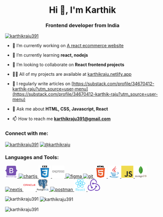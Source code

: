 <h1 align="center">Hi 👋, I'm Karthik</h1>
<h3 align="center">Frontend developer from India</h3>

<p align="left"> <a href="https://twitter.com/karthikraju391" target="blank"><img src="https://img.shields.io/twitter/follow/karthikraju391?logo=twitter&style=for-the-badge" alt="karthikraju391" /></a> </p>

- 🔭 I’m currently working on [A react ecommerce website](https://github.com/KarthikRaju391/react-ecommerce)

- 🌱 I’m currently learning **react, nodejs**

- 👯 I’m looking to collaborate on **React frontend projects**

- 👨‍💻 All of my projects are available at [karthikraju.netlify.app](karthikraju.netlify.app)

- 📝 I regularly write articles on [https://substack.com/profile/34670412-karthik-raju?utm_source=user-menu](https://substack.com/profile/34670412-karthik-raju?utm_source=user-menu)

- 💬 Ask me about **HTML, CSS, Javascript, React**

- 📫 How to reach me **karthikraju391@gmail.com**

<h3 align="left">Connect with me:</h3>
<p align="left">
<a href="https://twitter.com/karthikraju391" target="blank"><img align="center" src="https://raw.githubusercontent.com/rahuldkjain/github-profile-readme-generator/master/src/images/icons/Social/twitter.svg" alt="karthikraju391" height="30" width="40" /></a>
<a href="https://hashnode.com/@karthikraju" target="blank"><img align="center" src="https://raw.githubusercontent.com/rahuldkjain/github-profile-readme-generator/master/src/images/icons/Social/hashnode.svg" alt="@karthikraju" height="30" width="40" /></a>
</p>

<h3 align="left">Languages and Tools:</h3>
<p align="left"> <a href="https://getbootstrap.com" target="_blank" rel="noreferrer"> <img src="https://raw.githubusercontent.com/devicons/devicon/master/icons/bootstrap/bootstrap-plain-wordmark.svg" alt="bootstrap" width="40" height="40"/> </a> <a href="https://www.chartjs.org" target="_blank" rel="noreferrer"> <img src="https://www.chartjs.org/media/logo-title.svg" alt="chartjs" width="40" height="40"/> </a> <a href="https://www.w3schools.com/css/" target="_blank" rel="noreferrer"> <img src="https://raw.githubusercontent.com/devicons/devicon/master/icons/css3/css3-original-wordmark.svg" alt="css3" width="40" height="40"/> </a> <a href="https://expressjs.com" target="_blank" rel="noreferrer"> <img src="https://raw.githubusercontent.com/devicons/devicon/master/icons/express/express-original-wordmark.svg" alt="express" width="40" height="40"/> </a> <a href="https://www.figma.com/" target="_blank" rel="noreferrer"> <img src="https://www.vectorlogo.zone/logos/figma/figma-icon.svg" alt="figma" width="40" height="40"/> </a> <a href="https://git-scm.com/" target="_blank" rel="noreferrer"> <img src="https://www.vectorlogo.zone/logos/git-scm/git-scm-icon.svg" alt="git" width="40" height="40"/> </a> <a href="https://www.w3.org/html/" target="_blank" rel="noreferrer"> <img src="https://raw.githubusercontent.com/devicons/devicon/master/icons/html5/html5-original-wordmark.svg" alt="html5" width="40" height="40"/> </a> <a href="https://www.java.com" target="_blank" rel="noreferrer"> <img src="https://raw.githubusercontent.com/devicons/devicon/master/icons/java/java-original.svg" alt="java" width="40" height="40"/> </a> <a href="https://developer.mozilla.org/en-US/docs/Web/JavaScript" target="_blank" rel="noreferrer"> <img src="https://raw.githubusercontent.com/devicons/devicon/master/icons/javascript/javascript-original.svg" alt="javascript" width="40" height="40"/> </a> <a href="https://www.mongodb.com/" target="_blank" rel="noreferrer"> <img src="https://raw.githubusercontent.com/devicons/devicon/master/icons/mongodb/mongodb-original-wordmark.svg" alt="mongodb" width="40" height="40"/> </a> <a href="https://nextjs.org/" target="_blank" rel="noreferrer"> <img src="https://cdn.worldvectorlogo.com/logos/nextjs-2.svg" alt="nextjs" width="40" height="40"/> </a> <a href="https://www.oracle.com/" target="_blank" rel="noreferrer"> <img src="https://raw.githubusercontent.com/devicons/devicon/master/icons/oracle/oracle-original.svg" alt="oracle" width="40" height="40"/> </a> <a href="https://www.postgresql.org" target="_blank" rel="noreferrer"> <img src="https://raw.githubusercontent.com/devicons/devicon/master/icons/postgresql/postgresql-original-wordmark.svg" alt="postgresql" width="40" height="40"/> </a> <a href="https://postman.com" target="_blank" rel="noreferrer"> <img src="https://www.vectorlogo.zone/logos/getpostman/getpostman-icon.svg" alt="postman" width="40" height="40"/> </a> <a href="https://reactjs.org/" target="_blank" rel="noreferrer"> <img src="https://raw.githubusercontent.com/devicons/devicon/master/icons/react/react-original-wordmark.svg" alt="react" width="40" height="40"/> </a> <a href="https://redux.js.org" target="_blank" rel="noreferrer"> <img src="https://raw.githubusercontent.com/devicons/devicon/master/icons/redux/redux-original.svg" alt="redux" width="40" height="40"/> </a> </p>

<p><img align="left" src="https://github-readme-stats.vercel.app/api/top-langs?username=karthikraju391&show_icons=true&locale=en&layout=compact" alt="karthikraju391" /></p>

<p>&nbsp;<img align="center" src="https://github-readme-stats.vercel.app/api?username=karthikraju391&show_icons=true&locale=en" alt="karthikraju391" /></p>

<p><img align="center" src="https://github-readme-streak-stats.herokuapp.com/?user=karthikraju391&" alt="karthikraju391" /></p>

